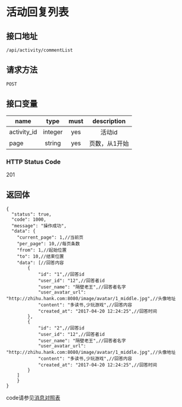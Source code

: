 # 活动回复列表

## 接口地址

`/api/activity/commentList`

## 请求方法

```POST ```

## 接口变量

| name     | type     | must     | description |
|----------|:--------:|:--------:|:--------:|
| activity_id  | integer   | yes      | 活动id   |
| page   | string   | yes     | 页数，从1开始 |

### HTTP Status Code

201

## 返回体

```json5
{
  "status": true,
  "code": 1000,
  "message": "操作成功",
  "data": {
    "current_page": 1,//当前页
    "per_page": 10,//每页条数
    "from": 1,//起始位置
    "to": 10,//结束位置
    "data": [//回答内容
        {
            "id": "1",//回答id
            "user_id": "12",//回答者id
            "user_name": "隔壁老王",//回答者名字
            "user_avatar_url": "http://zhihu.hank.com:8080/image/avatar/1_middle.jpg",//头像地址
            "content": "多读书,少玩游戏",//回答内容
            "created_at": "2017-04-20 12:24:25",//回答时间
        },
        {
            "id": "2",//回答id
            "user_id": "12",//回答者id
            "user_name": "隔壁老王",//回答者名字
            "user_avatar_url": "http://zhihu.hank.com:8080/image/avatar/1_middle.jpg",//头像地址
            "content": "多读书,少玩游戏",//回答内容
            "created_at": "2017-04-20 12:24:25",//回答时间
        }
    ]
    }
}
``` 

code请参见[消息对照表](消息对照表.md)
